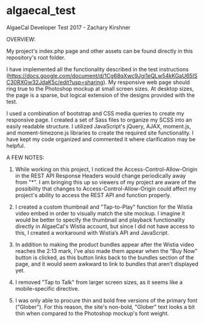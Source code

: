 # algaecal_test
AlgaeCal Developer Test 2017 - Zachary Kirshner


OVERVIEW:

My project's index.php page and other assets can be found directly in this repository's root folder.

I have implemented all the functionality described in the test instructions (https://docs.google.com/document/d/1Cg68qXwc9Jgi1eQLw54kKGaU65ISC30RXGw32JdaK5c/edit?usp=sharing). My responsive web page should ring true to the Photoshop mockup at small screen sizes. At desktop sizes, the page is a sparse, but logical extension of the designs provided with the test.

I used a combination of bootstrap and CSS media queries to create my responsive page. I created a set of Sass files to organize my SCSS into an easily readable structure. I utilized JavaScript's jQuery, AJAX, moment.js, and moment-timezone.js libraries to create the required site functionality. I have kept my code organized and commented it where clarification may be helpful.


A FEW NOTES:

1. While working on this project, I noticed the Access-Control-Allow-Origin in the REST API Response Headers would change periodically away from "*". I am bringing this up so viewers of my project are aware of the possibility that changes to Access-Control-Allow-Origin could affect my project's ability to access the REST API and function properly.

2. I created a custom thumbnail and "Tap-to-Play" function for the Wistia video embed in order to visually match the site mockup. I imagine it would be better to specify the thumbnail and playback functionality directly in AlgaeCal's Wistia account, but since I did not have access to this, I created a workaround with Wistia’s API and JavaScript.

3. In addition to making the product bundles appear after the Wistia video reaches the 2:13 mark, I’ve also made them appear when the “Buy Now” button is clicked, as this button links back to the bundles section of the page, and it would seem awkward to link to bundles that aren’t displayed yet.

4. I removed "Tap to Talk" from larger screen sizes, as it seems like a mobile-specific directive.

5. I was only able to procure thin and bold free versions of the primary font ("Glober"). For this reason, the site's non-bold, "Glober" text looks a bit thin when compared to the Photoshop mockup's font weight. 